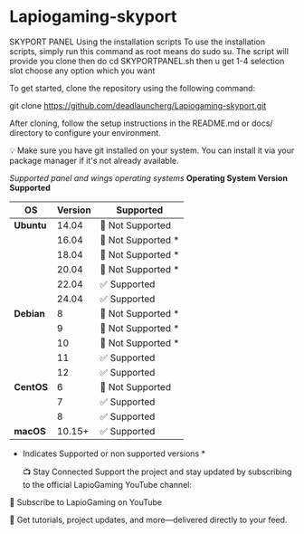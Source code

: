 # Lapiogaming-skyport
SKYPORT PANEL 
Using the installation scripts
To use the installation scripts, simply run this command as root means do sudo su. The script will provide you clone then do cd SKYPORTPANEL.sh then u get 1-4 selection slot choose any option which you want 

To get started, clone the repository using the following command:

git clone https://github.com/deadlauncherg/Lapiogaming-skyport.git

After cloning, follow the setup instructions in the README.md or docs/ directory to configure your environment.

💡 Make sure you have git installed on your system. You can install it via your package manager if it's not already available.



*Supported panel and wings operating systems*
**Operating System	Version	Supported**

| **OS**     | **Version** | **Supported**       |
| ---------- | ----------- | ------------------- |
| **Ubuntu** | 14.04       | 🔴 Not Supported    |
|            | 16.04       | 🔴 Not Supported \* |
|            | 18.04       | 🔴 Not Supported \* |
|            | 20.04       | 🔴 Not Supported \* |
|            | 22.04       | ✅ Supported         |
|            | 24.04       | ✅ Supported         |
| **Debian** | 8           | 🔴 Not Supported \* |
|            | 9           | 🔴 Not Supported \* |
|            | 10          | 🔴 Not Supported \* |
|            | 11          | ✅ Supported         |
|            | 12          | ✅ Supported         |
| **CentOS** | 6           | 🔴 Not Supported    |
|            | 7           | ✅ Supported         |
|            | 8           | ✅ Supported         |
| **macOS**  | 10.15+      | ✅ Supported         |

* Indicates Supported or non supported versions *

  📺 Stay Connected
Support the project and stay updated by subscribing to the official LapioGaming YouTube channel:

🔗 Subscribe to LapioGaming on YouTube

🎥 Get tutorials, project updates, and more—delivered directly to your feed.


